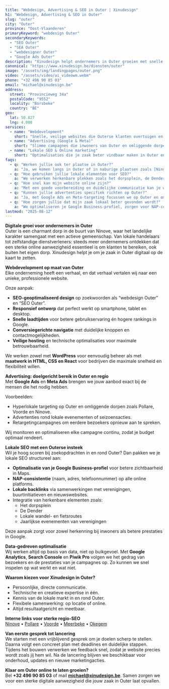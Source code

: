 ```yaml
---
title: "Webdesign, Advertising & SEO in Outer | Xinudesign"
h1: "Webdesign, Advertising & SEO in Outer"
slug: "outer"
city: "Outer"
province: "Oost-Vlaanderen"
primaryKeyword: "webdesign Outer"
secondaryKeywords:
  - "SEO Outer"
  - "SEA Outer"
  - "webdesigner Outer"
  - "Google Ads Outer"
description: "Xinudesign helpt ondernemers in Outer groeien met snelle websites, doelgerichte advertentiecampagnes en lokale SEO-strategieën die inspelen op de troeven van het dorp."
canonical: "https://www.xinudesign.be/diensten/outer"
image: "/assets/img/landingpages/outer.png"
video: "/assets/video/ai_videowm.webm"
phone: "+32 496 90 85 03"
email: "michael@xinudesign.be"
address:
  street: "Provincieweg 34a"
  postalCode: "9552"
  locality: "Borsbeke"
  country: "BE"
geo:
  lat: 50.827
  lng: 4.008
services:
  - name: "Webdevelopment"
    short: "Snelle, veilige websites die Outerse klanten overtuigen en converteren."
  - name: "Advertising (Google & Meta)"
    short: "Slimme campagnes die inwoners van Outer en omliggende dorpen gericht bereiken."
  - name: "Lokale SEO & Online marketing"
    short: "Optimalisaties die je zaak beter vindbaar maken in Outer en omgeving."
faqs:
  - q: "Werken jullie ook ter plaatse in Outer?"
    a: "Ja, we komen langs in Outer of in naburige plaatsen zoals [Ninove](/diensten/ninove), [Pollare](/diensten/pollare) en [Voorde](/diensten/voorde). Online afspraken zijn ook mogelijk."
  - q: "Hoe gebruiken jullie lokale elementen voor SEO?"
    a: "We verwerken herkenbare plekken zoals het dorpsplein, de Dender en lokale evenementen in teksten, meta-data en visuals."
  - q: "Hoe snel kan mijn website online zijn?"
    a: "Met een goede voorbereiding en duidelijke communicatie kan je website doorgaans binnen 2 tot 4 weken live gaan."
  - q: "Kunnen jullie advertenties specifiek richten op Outer?"
    a: "Ja, met Google Ads en Meta-targeting focussen we op Outer en omliggende regio’s, zodat jouw boodschap exact de juiste doelgroep bereikt."
  - q: "Hoe zorgen jullie dat mijn zaak lokaal beter gevonden wordt?"
    a: "We optimaliseren je Google Business-profiel, zorgen voor NAP-consistentie en bouwen lokale backlinks rond zoekwoorden zoals 'webdesigner Outer'."
lastmod: "2025-08-12"
---
```


**Digitale groei voor ondernemers in Outer**  
Outer is een charmant dorp in de buurt van Ninove, waar het landelijke karakter samengaat met een actieve gemeenschap. Van lokale handelaars tot zelfstandige dienstverleners: steeds meer ondernemers ontdekken dat een sterke online aanwezigheid essentieel is om klanten te bereiken, ook buiten het eigen dorp. Xinudesign helpt je om je zaak in Outer digitaal op de kaart te zetten.

**Webdevelopment op maat van Outer**  
Elke onderneming heeft een verhaal, en dat verhaal vertalen wij naar een unieke, professionele website.

Onze aanpak:

- **SEO-geoptimaliseerd design** op zoekwoorden als “webdesign Outer” en “SEO Outer”.
- **Responsief ontwerp** dat perfect werkt op smartphone, tablet en desktop.
- **Snelle laadtijden** voor betere gebruikservaring én hogere rankings in Google.
- **Conversiegerichte navigatie** met duidelijke knoppen en contactmogelijkheden.
- **Veilige hosting** en technische optimalisaties voor maximale betrouwbaarheid.

We werken zowel met **WordPress** voor eenvoudig beheer als met **maatwerk in HTML, CSS en React** voor bedrijven die maximale snelheid en flexibiliteit willen.

**Advertising: doelgericht bereik in Outer en regio**  
Met **Google Ads** en **Meta Ads** brengen we jouw aanbod exact bij de mensen die het nodig hebben.

Voorbeelden:

- Hyperlokale targeting op Outer en omliggende dorpen zoals Pollare, Voorde en Ninove.
- Advertenties rond lokale evenementen of seizoensacties.
- Retargetingcampagnes om eerdere bezoekers opnieuw aan te spreken.

Wij monitoren en optimaliseren elke campagne continu, zodat je budget optimaal rendeert.

**Lokale SEO met een Outerse insteek**  
Wil je hoog scoren bij zoekopdrachten in en rond Outer? Dan pakken we je lokale SEO structureel aan:

- **Optimalisatie van je Google Business-profiel** voor betere zichtbaarheid in Maps.
- **NAP-consistentie** (naam, adres, telefoonnummer) op alle online platforms.
- **Lokale backlinks** via samenwerkingen met verenigingen, buurtinitiatieven en nieuwswebsites.
- Integratie van herkenbare elementen zoals:
  - Het dorpsplein
  - De Dender
  - Lokale wandel- en fietsroutes
  - Jaarlijkse evenementen van verenigingen

Deze aanpak zorgt voor zowel herkenning bij inwoners als betere prestaties in Google.

**Data-gedreven optimalisatie**  
Wij werken altijd op basis van data, niet op buikgevoel. Met **Google Analytics**, **Search Console** en **Piwik Pro** volgen we het gedrag van bezoekers en de prestaties van je campagnes op. Zo kunnen we snel inspelen op wat werkt en wat niet.

**Waarom kiezen voor Xinudesign in Outer?**

- Persoonlijke, directe communicatie.
- Technische en creatieve expertise in één.
- Kennis van de lokale markt in en rond Outer.
- Flexibele samenwerking: op locatie of online.
- Altijd resultaatgericht en meetbaar.

**Interne links voor sterke regio-SEO**  
[Ninove](/diensten/ninove) • [Pollare](/diensten/pollare) • [Voorde](/diensten/voorde) • [Meerbeke](/diensten/meerbeke) • [Okegem](/diensten/okegem)

**Van eerste gesprek tot lancering**  
We starten met een vrijblijvend gesprek om je doelen scherp te stellen. Daarna volgt een concreet plan met deadlines en duidelijke stappen. Tijdens het bouwen verwerken we feedback snel, zodat je website precies wordt zoals jij hem wil. Na de lancering blijven we beschikbaar voor onderhoud, updates en nieuwe marketingacties.

**Klaar om Outer online te laten groeien?**  
Bel **+32 496 90 85 03** of mail **[michael@xinudesign.be](mailto:michael@xinudesign.be)**. Samen zorgen we voor een sterke digitale aanwezigheid die jouw zaak in Outer laat opvallen.
